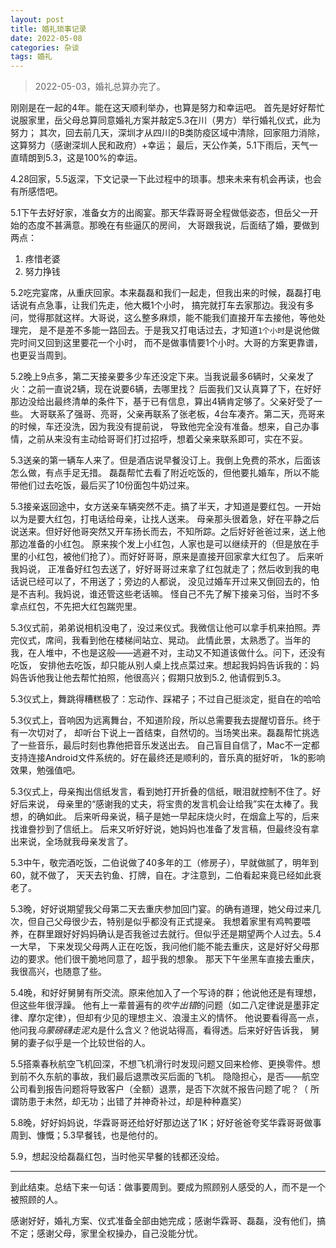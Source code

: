 ```yaml
---
layout: post
title: 婚礼琐事记录
date: 2022-05-08
categories: 杂谈
tags: 婚礼
---
```

> 2022-05-03，婚礼总算办完了。

刚刚是在一起的4年。能在这天顺利举办，也算是努力和幸运吧。
首先是好好帮忙说服家里，岳父母总算同意婚礼方案并敲定5.3在川（男方）举行婚礼仪式，此为努力；
其次，回去前几天，深圳才从四川的B类防疫区域中清除，回家阻力消除，这算努力（感谢深圳人民和政府）+幸运；
最后，天公作美，5.1下雨后，天气一直晴朗到5.3，这是100%的幸运。

4.28回家，5.5返深，下文记录一下此过程中的琐事。想来未来有机会再读，也会有所感悟吧。

5.1下午去好好家，准备女方的出阁宴。那天华霖哥哥全程做低姿态，但岳父一开始的态度不甚满意。那晚在有些逼仄的房间，
大哥跟我说，后面结了婚，要做到两点：

1. 疼惜老婆
2. 努力挣钱

5.2吃完宴席，从重庆回家。本来磊磊和我们一起走，但我出来的时候，磊磊打电话说有点急事，让我们先走，他大概1个小时，
搞完就打车去家那边。我没有多问，觉得那就这样。大哥说，这么整多麻烦，能不能我们直接开车去接他，等他处理完，
是不是差不多能一路回去。于是我又打电话过去，才知道`1个小时`是说他做完时间又回到这里要花一个小时，
而不是做事情要1个小时。大哥的方案更靠谱，也更妥当周到。

5.2晚上9点多，第二天接亲要多少车还没定下来。当我说最多6辆时，父亲发了火：之前一直说2辆，现在说要6辆，去哪里找？
后面我们又认真算了下，在好好那边没给出最终清单的条件下，基于已有信息，算出4辆肯定够了。父亲好受了一些。
大哥联系了强哥、亮哥，父亲再联系了张老板，4台车凑齐。第二天，亮哥来的时候，车还没洗，因为我没有提前说，
导致他完全没有准备。想来，自己办事情，之前从来没有主动给哥哥们打过招呼，想着父亲来联系即可，实在不妥。

5.3送亲的第一辆车人来了。但是酒店说早餐没订上。我倒上免费的茶水，后面该怎么做，有点手足无措。
磊磊帮忙去看了附近吃饭的，但他要扎婚车，所以不能带他们过去吃饭，最后买了10份面包牛奶过来。

5.3接亲返回途中，女方送亲车辆突然不走。搞了半天，才知道是要红包。一开始以为是要大红包，打电话给母亲，让找人送来。
母亲那头很着急，好在平静之后说送来。但好好他哥突然又开车扬长而去，不知所踪。之后好好爸爸过来，送上他那边准备的小红包。
原来挨个发上小红包，人家也是可以继续开的（但是放在手里的小红包，被他们抢了）。而好好哥哥，原来是直接开回家拿大红包了。
后来听我妈说，
正准备好红包去送了，好好哥哥过来拿了红包就走了；然后收到我的电话说已经可以了，不用送了；旁边的人都说，
没见过婚车开过来又倒回去的，怕是不吉利。我妈说，谁还管这些老话嘛。
怪自己不先了解下接亲习俗，当时不多拿点红包，不先把大红包踹兜里。

5.3仪式前，弟弟说相机没电了，没过来仪式。我微信让他可以拿手机来拍照。弄完仪式，席间，我看到他在楼梯间站立、晃动。
此情此景，太熟悉了。当年的我，在人堆中，不也是这般——逃避不对，主动又不知道该做什么。问下，还没有吃饭，
安排他去吃饭，却只能从别人桌上找点菜过来。想起我妈妈告诉我的：妈妈告诉他我让他去帮忙拍照，他很高兴；假期只放到5.2,
他请假到5.3。

5.3仪式上，舞跳得糟糕极了：忘动作、踩裙子；不过自己挺淡定，挺自在的哈哈

5.3仪式上，音响因为远离舞台，不知道阶段，所以总需要我去提醒切音乐。终于有一次切对了，
却听台下说上一首结束，自然切的。当场笑出来。磊磊帮忙挑选了一些音乐，最后时刻也靠他把音乐发送出去。
自己盲目自信了，Mac不一定都支持连接Android文件系统的。好在最终还是顺利的，音乐真的挺好听，
1k的影响效果，勉强值吧。

5.3仪式上，母亲掏出信纸发言，看到她打开折叠的信纸，眼泪就控制不住了。好好后来说，
母亲里的“感谢我的丈夫，将宝贵的发言机会让给我”实在太棒了。我想，的确如此。
后来听母亲说，稿子是她一早起床烧火时，在烟盒上写的，后来找谁誊抄到了信纸上。
后来又听好好说，她妈妈也准备了发言稿，但最终没有拿出来说，全场就我母亲发言了。

5.3中午，敬完酒吃饭，二伯说做了40多年的工（修房子），早就做腻了，明年到60，就不做了，
天天去钓鱼、打牌，自在。才注意到，二伯看起来竟已经如此衰老了。

5.3晚，好好说期望我父母第二天去重庆参加回门宴。的确有道理，她父母过来几次，但自己父母很少去，特别是似乎都没有正式提亲。
我想着家里有鸡鸭要喂养，在群里跟好好妈妈确认是否我爸过去就行。但似乎还是期望两个人过去。5.4一大早，
下来发现父母两人正在吃饭，我问他们能不能去重庆，这是好好父母那边的要求。他们很干脆地同意了，超乎我的想象。
那天下午坐黑车直接去重庆，我很高兴，也随意了些。

5.4晚，和好好舅舅有所交流。原来他加入了一个写诗的群；他说他还是有理想，但这些年很浮躁。
他有上一辈普遍有的*吹牛出错*的问题（如二八定律说是墨菲定律、摩尔定律），但却有少见的理想主义、浪漫主义的情怀。
他说要看得高一点，他问我*乌蒙磅礴走泥丸*是什么含义？他说站得高，看得透。后来好好告诉我，
舅舅的妻子似乎是一个比较世俗的人。

5.5搭乘春秋航空飞机回深，不想飞机滑行时发现问题又回来检修、更换零件。想到前不久东航的事故，我们最后退票改买后面的飞机。
隐隐担心，是否——航空公司看到报告问题将导致客户（全额）退票，是否下次就不报告问题了呢？（
所谓防患于未然，却无功；出错了并神奇补过，却是种种嘉奖）

5.8晚，好好妈妈说，华霖哥哥还给好好那边送了1K；好好爸爸夸奖华霖哥哥做事周到、慷慨；5.3早餐钱，也是他付的。

5.9，想起没给磊磊红包，当时他买早餐的钱都还没给。

----

到此结束。总结下来一句话：做事要周到。要成为照顾别人感受的人，而不是一个被照顾的人。

感谢好好，婚礼方案、仪式准备全部由她完成；感谢华霖哥、磊磊，没有他们，搞不定；感谢父母，家里全权操办，自己没能分忧。
